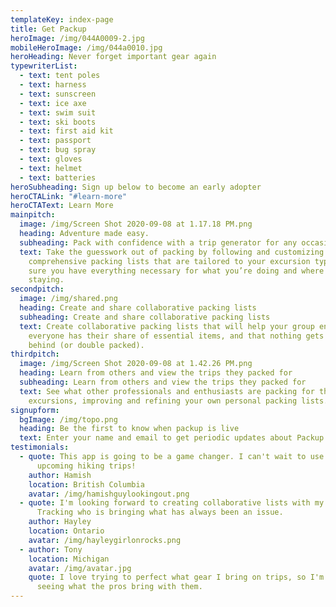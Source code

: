 ```yaml
---
templateKey: index-page
title: Get Packup
heroImage: /img/044A0009-2.jpg
mobileHeroImage: /img/044a0010.jpg
heroHeading: Never forget important gear again
typewriterList:
  - text: tent poles
  - text: harness
  - text: sunscreen
  - text: ice axe
  - text: swim suit
  - text: ski boots
  - text: first aid kit
  - text: passport
  - text: bug spray
  - text: gloves
  - text: helmet
  - text: batteries
heroSubheading: Sign up below to become an early adopter
heroCTALink: "#learn-more"
heroCTAText: Learn More
mainpitch:
  image: /img/Screen Shot 2020-09-08 at 1.17.18 PM.png
  heading: Adventure made easy.
  subheading: Pack with confidence with a trip generator for any occasion
  text: Take the guesswork out of packing by following and customizing
    comprehensive packing lists that are tailored to your excursion type, making
    sure you have everything necessary for what you’re doing and where you're
    staying.
secondpitch:
  image: /img/shared.png
  heading: Create and share collaborative packing lists
  subheading: Create and share collaborative packing lists
  text: Create collaborative packing lists that will help your group ensure
    everyone has their share of essential items, and that nothing gets left
    behind (or double packed).
thirdpitch:
  image: /img/Screen Shot 2020-09-08 at 1.42.26 PM.png
  heading: Learn from others and view the trips they packed for
  subheading: Learn from others and view the trips they packed for
  text: See what other professionals and enthusiasts are packing for their
    excursions, improving and refining your own personal packing lists.
signupform:
  bgImage: /img/topo.png
  heading: Be the first to know when packup is live
  text: Enter your name and email to get periodic updates about Packup
testimonials:
  - quote: This app is going to be a game changer. I can't wait to use it on
      upcoming hiking trips!
    author: Hamish
    location: British Columbia
    avatar: /img/hamishguylookingout.png
  - quote: I'm looking forward to creating collaborative lists with my friends.
      Tracking who is bringing what has always been an issue.
    author: Hayley
    location: Ontario
    avatar: /img/hayleygirlonrocks.png
  - author: Tony
    location: Michigan
    avatar: /img/avatar.jpg
    quote: I love trying to perfect what gear I bring on trips, so I'm interested in
      seeing what the pros bring with them.
---
```

